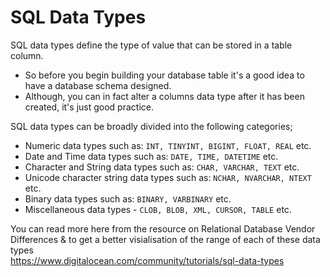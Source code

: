 # SQL Data Types
SQL data types define the type of value that can be stored in a table column.
- So before you begin building your database table it's a good idea to have a database schema designed.
- Although, you can in fact alter a columns data type after it has been created, it's just good practice.  

SQL data types can be broadly divided into the following categories;
- Numeric data types such as: `INT, TINYINT, BIGINT, FLOAT, REAL` etc.
- Date and Time data types such as: `DATE, TIME, DATETIME` etc.
- Character and String data types such as: `CHAR, VARCHAR, TEXT` etc.
- Unicode character string data types such as: `NCHAR, NVARCHAR, NTEXT` etc.
- Binary data types such as: `BINARY, VARBINARY` etc.
- Miscellaneous data types - `CLOB, BLOB, XML, CURSOR, TABLE` etc.

You can read more here from the resource on Relational Database Vendor Differences & to get a better visialisation of the range of each of these data types  
https://www.digitalocean.com/community/tutorials/sql-data-types